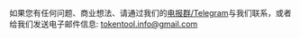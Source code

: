 如果您有任何问题、商业想法、请通过我们的[电报群/Telegram](https://t.me/tokentool_app)与我们联系，或者给我们发送电子邮件信息: [tokentool.info@gmail.com](mailto:tokentool.info@gmail.com)